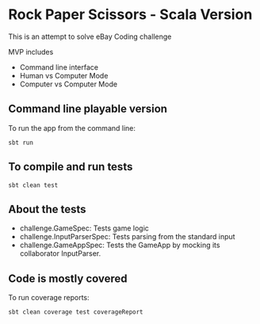 Rock Paper Scissors - Scala Version
====================================

This is an attempt to solve eBay Coding challenge

MVP includes
* Command line interface
* Human vs Computer Mode
* Computer vs Computer Mode

Command line playable version
-----------------------------

To run the app from the command line:

```
sbt run
```

To compile and run tests
-------------------------

```
sbt clean test
```
About the tests
---------------

* challenge.GameSpec: Tests game logic
* challenge.InputParserSpec: Tests parsing from the standard input
* challenge.GameAppSpec: Tests the GameApp by mocking its collaborator InputParser.

Code is mostly covered
----------------------

To run coverage reports:

```
sbt clean coverage test coverageReport
```


